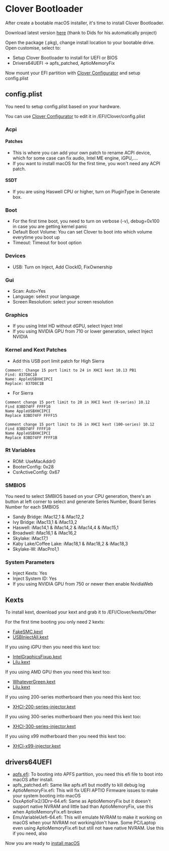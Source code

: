 # Clover Bootloader

After create a bootable macOS installer, it's time to install Clover Bootloader.

Download latest version [here](https://github.com/Dids/clover-builder/releases/) (thank to Dids for his automatically project)

Open the package (.pkg), change install location to your bootable drive. Open customise, select to:

- Setup Clover Bootloader to install for UEFI or BIOS
- Drivers64UEFI -> apfs_patched, AptioMemoryFix

Now mount your EFI partition with [Clover Configurator](https://mackie100projects.altervista.org/download-clover-configurator/) and setup config.plist

## config.plist

You need to setup config.plist based on your hardware. 

You can use [Clover Configurator](https://mackie100projects.altervista.org/download-clover-configurator/) to edit it in /EFI/Clover/config.plist

### Acpi

#### Patches

- This is where you can add your own patch to rename ACPI device, which for some case can fix audio, Intel ME engine, iGPU,....
- If you want to install macOS for the first time, you won't need any ACPI patch.

#### SSDT

- If you are using Haswell CPU or higher, turn on PluginType in Generate box.

### Boot

- For the first time boot, you need to turn on verbose (-v), debug=0x100 in case you are getting kernel panic
- Default Boot Volume: You can set Clover to boot into which volume everytime you boot up
- Timeout: Timeout for boot option

### Devices

- USB: Turn on Inject, Add ClockID, FixOwnership

### Gui

- Scan: Auto=Yes
- Language: select your language
- Screen Resolution: select your screen resolution

### Graphics

- If you using Intel HD without dGPU, select Inject Intel
- If you using NVIDIA GPU from 710 or lower generation, select Inject NVIDIA

### Kernel and Kext Patches

- Add this USB port limit patch for High Sierra

```
Comment: Change 15 port limit to 24 in XHCI kext 10.13 PB1
Find: 837D8C10
Name: AppleUSBXHCIPCI
Replace: 837D8C1B
```
- For Sierra

```
Comment change 15 port limit to 20 in XHCI kext (9-series) 10.12
Find 83BD74FF FFFF10
Name AppleUSBXHCIPCI
Replace 83BD74FF FFFF15

Comment change 15 port limit to 26 in XHCI kext (100-series) 10.12
Find 83BD74FF FFFF10
Name AppleUSBXHCIPCI
Replace 83BD74FF FFFF1B
```

### Rt Variables

- ROM: UseMacAddr0
- BooterConfig: 0x28
- CsrActiveConfig: 0x67

### SMBIOS

You need to select SMBIOS based on your CPU generation, there's an button at left corner to select and generate Series Number, Board Series Number for each SMBIOS

- Sandy Bridge: iMac12,1 & iMac12,2
- Ivy Bridge: iMac13,1 & iMac13,2
- Haswell: iMac14,1 & iMac14,2 & iMac14,4 & iMac15,1
- Broadwell: iMac16,1 & iMac16,2 
- Skylake: iMac17,1
- Kaby Lake/Coffee Lake: iMac18,1 & iMac18,2 & iMac18,3
- Skylake-W: iMacPro1,1

### System Parameters

- Inject Kexts: Yes
- Inject System ID: Yes
- If you using NVIDIA GPU from 750 or newer then enable NvidiaWeb

## Kexts

To install kext, download your kext and grab it to /EFI/Clover/kexts/Other

For the first time booting you only need 2 kexts:

- [FakeSMC.kext](https://bitbucket.org/RehabMan/os-x-fakesmc-kozlek/downloads/)
- [USBInjectAll.kext](https://bitbucket.org/RehabMan/os-x-usb-inject-all/downloads/)

If you using iGPU then you need this kext too:

- [IntelGraphicsFixup.kext](https://github.com/lvs1974/IntelGraphicsFixup/releases)
- [Lilu.kext](https://github.com/vit9696/Lilu/releases)

If you using AMD GPU then you need this kext too:

- [WhateverGreen.kext](https://github.com/vit9696/WhateverGreen/releases)
- [Lilu.kext](https://github.com/vit9696/Lilu/releases)

If you using 200-series motherboard then you need this kext too:

- [XHCI-200-series-injector.kext](Kext/XHCI-200-series-injector.kext.zip)

If you using 300-series motherboard then you need this kext too:

- [XHCI-300-series-injector.kext](Kext/XHCI-300-series-injector.kext.zip)

If you using x99 motherboard then you need this kext too:

- [XHCI-x99-injector.kext](XHCI-x99-injector.kext.zip)

## drivers64UEFI

- [apfs.efi](https://github.com/piiiggg/apfs.efi): To booting into APFS partition, you need this efi file to boot into macOS after install.
- apfs_patched.efi: Same like apfs.efi but modify to kill debug log
- AptioMemoryFix.efi: This will fix UEFI APTIO Firmware issues to make your system booting into macOS
- OsxAptioFix2/3Drv-64.efi: Same as AptioMemoryFix but it doesn't support native NVRAM and little bad than AptioMemoryFix, use this when AptioMemoryFix.efi broken
- EmuVariableUefi-64.efi: This will emulate NVRAM to make it working on macOS when your NVRAM not working/don't have. Some PC/Laptop even using AptioMemoryFix.efi but still not have native NVRAM. Use this if you need, also 

Now you are ready to [install macOS](install.md)

